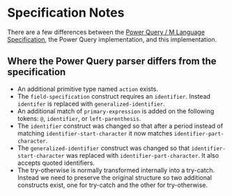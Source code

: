 # Specification Notes

There are a few differences between the [Power Query / M Language Specification](https://docs.microsoft.com/en-us/powerquery-m/power-query-m-language-specification), the Power Query implementation, and this implementation.

## Where the Power Query parser differs from the specification

-   An additional primitive type named `action` exists.
-   The `field-specification` construct requires an `identifier`. Instead `identifer` is replaced with `generalized-identifier`.
-   An additional match of `primary-expression` is added on the following tokens: `@`, `identifier`, or `left-parenthesis`.
-   The `identifier` construct was changed so that after a period instead of matching `identifier-start-character` it now matches `identifier-part-character`.
-   The `generalized-identifier` construct was changed so that `identifier-start-character` was replaced with `identifier-part-character`. It also accepts quoted identifiers.
-   The try-otherwise is normally transformed internally into a try-catch. Instead we need to preserve the original structure so two additional constructs exist, one for try-catch and the other for try-otherwise.
